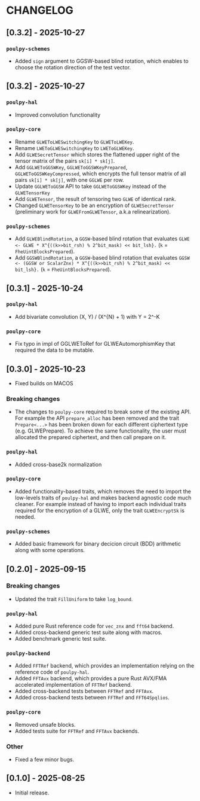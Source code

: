 # CHANGELOG

## [0.3.2] - 2025-10-27

### `poulpy-schemes`
 - Added `sign` argument to GGSW-based blind rotation, which enables to choose the rotation direction of the test vector.

## [0.3.2] - 2025-10-27

### `poulpy-hal`
- Improved convolution functionality

### `poulpy-core`
 - Rename `GLWEToLWESwitchingKey` to `GLWEToLWEKey`.
 - Rename `LWEToGLWESwitchingKey` to `LWEToGLWEKey`.
 - Add `GLWESecretTensor` which stores the flattened upper right of the tensor matrix of the pairs  `sk[i] * sk[j]`.
 - Add `GGLWEToGGSWKey`, `GGLWEToGGSWKeyPrepared`, `GGLWEToGGSWKeyCompressed`, which encrypts the full tensor matrix of all pairs `sk[i] * sk[j]`, with one `GGLWE` per row.
 - Update `GGLWEToGGSW` API to take `GGLWEToGGSWKey` instead of the `GLWETensorKey`
 - Add `GLWETensor`, the result of tensoring two `GLWE` of identical rank.
 - Changed `GLWETensorKey` to be an encryption of `GLWESecretTensor` (preliminary work for `GLWEFromGLWETensor`, a.k.a relinearization). 

### `poulpy-schemes`
 - Add `GLWEBlindRotation`, a `GGSW`-based blind rotation that evaluates `GLWE <- GLWE * X^{((k>>bit_rsh) % 2^bit_mask) << bit_lsh}.` (`k` = `FheUintBlocksPrepared`).
 - Add `GGSWBlindRotation`, a `GGSW`-based blind rotation that evaluates `GGSW <- (GGSW or ScalarZnx) * X^{((k>>bit_rsh) % 2^bit_mask) << bit_lsh}.` (`k` = `FheUintBlocksPrepared`).

## [0.3.1] - 2025-10-24

### `poulpy-hal`
 - Add bivariate convolution (X, Y) / (X^{N} + 1) with Y = 2^-K

### `poulpy-core`
 - Fix typo in impl of GGLWEToRef for GLWEAutomorphismKey that required the data to be mutable.

## [0.3.0] - 2025-10-23

- Fixed builds on MACOS

### Breaking changes
 - The changes to `poulpy-core` required to break some of the existing API. For example the API `prepare_alloc` has been removed and the trait `Prepare<...>` has been broken down for each different ciphertext type (e.g. GLWEPrepare). To achieve the same functionality, the user must allocated the prepared ciphertext, and then call prepare on it.

### `poulpy-hal`
 - Added cross-base2k normalization

### `poulpy-core`
 - Added functionality-based traits, which removes the need to import the low-levels traits of `poulpy-hal` and makes backend agnostic code much cleaner. For example instead of having to import each individual traits required for the encryption of a GLWE, only the trait `GLWEEncryptSk` is needed.

### `poulpy-schemes`
 - Added basic framework for binary decicion circuit (BDD) arithmetic along with some operations.

## [0.2.0] - 2025-09-15

### Breaking changes
 - Updated the trait `FillUniform` to take `log_bound`.

### `poulpy-hal`
 - Added pure Rust reference code for `vec_znx` and `fft64` backend.
 - Added cross-backend generic test suite along with macros.
 - Added benchmark generic test suite.

### `poulpy-backend`
 - Added `FFTRef` backend, which provides an implementation relying on the reference code of `poulpy-hal`.
 - Added `FFTAvx` backend, which provides a pure Rust AVX/FMA accelerated implementation of `FFTRef` backend.
 - Added cross-backend tests between `FFTRef` and `FFTAvx`.
 - Added cross-backend tests between `FFTRef` and `FFT64Spqlios`.

### `poulpy-core`
 - Removed unsafe blocks.
 - Added tests suite for `FFTRef` and `FFTAvx` backends.

### Other
 - Fixed a few minor bugs.

## [0.1.0] - 2025-08-25
 - Initial release.